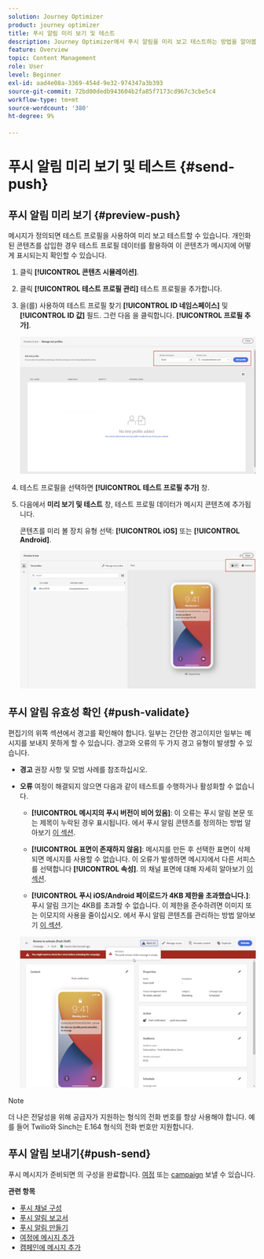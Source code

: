 ```yaml
---
solution: Journey Optimizer
product: journey optimizer
title: 푸시 알림 미리 보기 및 테스트
description: Journey Optimizer에서 푸시 알림을 미리 보고 테스트하는 방법을 알아봅니다
feature: Overview
topic: Content Management
role: User
level: Beginner
exl-id: aad4e08a-3369-454d-9e32-974347a3b393
source-git-commit: 72bd00dedb943604b2fa85f7173cd967c3cbe5c4
workflow-type: tm+mt
source-wordcount: '380'
ht-degree: 9%

---
```


# 푸시 알림 미리 보기 및 테스트 {#send-push}

## 푸시 알림 미리 보기 {#preview-push}

메시지가 정의되면 테스트 프로필을 사용하여 미리 보고 테스트할 수 있습니다. 개인화된 콘텐츠를 삽입한 경우 테스트 프로필 데이터를 활용하여 이 콘텐츠가 메시지에 어떻게 표시되는지 확인할 수 있습니다.

1. 클릭 **[!UICONTROL 콘텐츠 시뮬레이션]**.

1. 클릭 **[!UICONTROL 테스트 프로필 관리]** 테스트 프로필을 추가합니다.

1. 을(를) 사용하여 테스트 프로필 찾기 **[!UICONTROL ID 네임스페이스]** 및 **[!UICONTROL ID 값]** 필드. 그런 다음 을 클릭합니다. **[!UICONTROL 프로필 추가]**.

   ![](assets/push_preview_1.png)

1. 테스트 프로필을 선택하면 **[!UICONTROL 테스트 프로필 추가]** 창.

1. 다음에서 **미리 보기 및 테스트** 창, 테스트 프로필 데이터가 메시지 콘텐츠에 추가됩니다.

   콘텐츠를 미리 볼 장치 유형 선택: **[!UICONTROL iOS]** 또는 **[!UICONTROL Android]**.

   ![](assets/push_preview_3.png)

## 푸시 알림 유효성 확인 {#push-validate}


편집기의 위쪽 섹션에서 경고를 확인해야 합니다. 일부는 간단한 경고이지만 일부는 메시지를 보내지 못하게 할 수 있습니다. 경고와 오류의 두 가지 경고 유형이 발생할 수 있습니다.

* **경고** 권장 사항 및 모범 사례를 참조하십시오.

* **오류** 여정이 해결되지 않으면 다음과 같이 테스트를 수행하거나 활성화할 수 없습니다.

   * **[!UICONTROL 메시지의 푸시 버전이 비어 있음]**: 이 오류는 푸시 알림 본문 또는 제목이 누락된 경우 표시됩니다. 에서 푸시 알림 콘텐츠를 정의하는 방법 알아보기 [이 섹션](create-push.md).

   * **[!UICONTROL 표면이 존재하지 않음]**: 메시지를 만든 후 선택한 표면이 삭제되면 메시지를 사용할 수 없습니다. 이 오류가 발생하면 메시지에서 다른 서피스를 선택합니다 **[!UICONTROL 속성]**. 의 채널 표면에 대해 자세히 알아보기 [이 섹션](../configuration/channel-surfaces.md).

   * **[!UICONTROL 푸시 iOS/Android 페이로드가 4KB 제한을 초과했습니다.]**: 푸시 알림 크기는 4KB를 초과할 수 없습니다. 이 제한을 준수하려면 이미지 또는 이모지의 사용을 줄이십시오. 에서 푸시 알림 콘텐츠를 관리하는 방법 알아보기 [이 섹션](../push/create-push.md).

  ![](assets/push_alert.png)


>[!NOTE]
>
> 더 나은 전달성을 위해 공급자가 지원하는 형식의 전화 번호를 항상 사용해야 합니다. 예를 들어 Twilio와 Sinch는 E.164 형식의 전화 번호만 지원합니다.

## 푸시 알림 보내기{#push-send}

푸시 메시지가 준비되면 의 구성을 완료합니다. [여정](../building-journeys/journey-gs.md) 또는 [campaign](../campaigns/create-campaign.md) 보낼 수 있습니다.

**관련 항목**

* [푸시 채널 구성](push-configuration.md)
* [푸시 알림 보고서](../reports/journey-global-report.md#push-global)
* [푸시 알림 만들기](create-push.md)
* [여정에 메시지 추가](../building-journeys/journeys-message.md)
* [캠페인에 메시지 추가](../campaigns/create-campaign.md)

